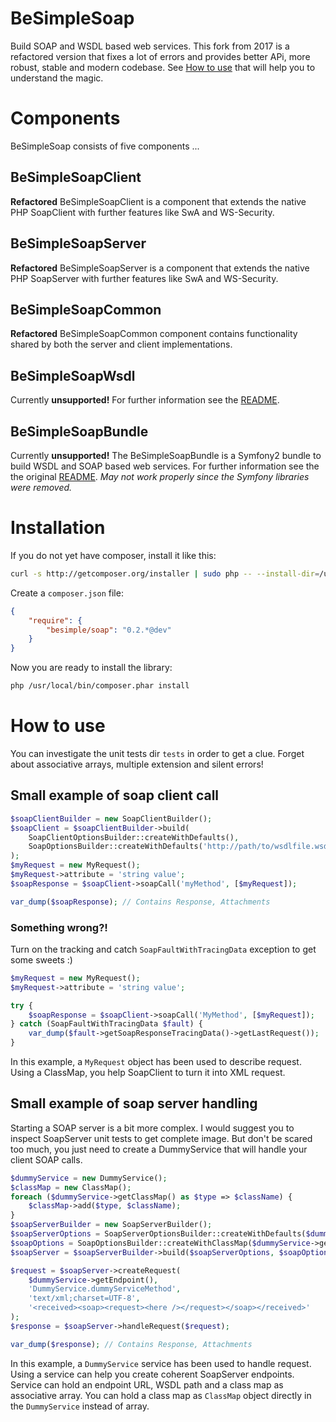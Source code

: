 # BeSimpleSoap

Build SOAP and WSDL based web services.
This fork from 2017 is a refactored version that fixes a lot of errors and provides
better APi, more robust, stable and modern codebase.
See [How to use](#how-to-use) that will help you to understand the magic.

# Components

BeSimpleSoap consists of five components ...

## BeSimpleSoapClient

**Refactored** BeSimpleSoapClient is a component that extends the native PHP SoapClient with further features like SwA and WS-Security.

## BeSimpleSoapServer

**Refactored** BeSimpleSoapServer is a component that extends the native PHP SoapServer with further features like SwA and WS-Security.

## BeSimpleSoapCommon

**Refactored** BeSimpleSoapCommon component contains functionality shared by both the server and client implementations.

## BeSimpleSoapWsdl

Currently **unsupported!** For further information see the [README](https://github.com/BeSimple/BeSimpleSoap/blob/master/src/BeSimple/SoapWsdl/README.md).

## BeSimpleSoapBundle

Currently **unsupported!**
The BeSimpleSoapBundle is a Symfony2 bundle to build WSDL and SOAP based web services.
For further information see the the original [README](https://github.com/BeSimple/BeSimpleSoap/blob/master/src/BeSimple/SoapBundle/README.md).
*May not work properly since the Symfony libraries were removed.* 

# Installation

If you do not yet have composer, install it like this:

```sh
curl -s http://getcomposer.org/installer | sudo php -- --install-dir=/usr/local/bin
```

Create a `composer.json` file:

```json
{
    "require": {
        "besimple/soap": "0.2.*@dev"
    }
}
```

Now you are ready to install the library:

```sh
php /usr/local/bin/composer.phar install
```

# How to use

You can investigate the unit tests dir ``tests`` in order to get a clue.
Forget about associative arrays, multiple extension and silent errors! 

## Small example of soap client call

```php
$soapClientBuilder = new SoapClientBuilder();
$soapClient = $soapClientBuilder->build(
    SoapClientOptionsBuilder::createWithDefaults(),
    SoapOptionsBuilder::createWithDefaults('http://path/to/wsdlfile.wsdl')
);
$myRequest = new MyRequest();
$myRequest->attribute = 'string value';
$soapResponse = $soapClient->soapCall('myMethod', [$myRequest]);

var_dump($soapResponse); // Contains Response, Attachments
```

### Something wrong?!
Turn on the tracking and catch `SoapFaultWithTracingData` exception to get some sweets :) 

```php
$myRequest = new MyRequest();
$myRequest->attribute = 'string value';

try {
    $soapResponse = $soapClient->soapCall('MyMethod', [$myRequest]);
} catch (SoapFaultWithTracingData $fault) {
    var_dump($fault->getSoapResponseTracingData()->getLastRequest());
}
```
In this example, a ``MyRequest`` object has been used to describe request.
Using a ClassMap, you help SoapClient to turn it into XML request.

## Small example of soap server handling

Starting a SOAP server is a bit more complex.
I would suggest you to inspect SoapServer unit tests to get complete image. 
But don't be scared too much, you just need to create a DummyService that will
handle your client SOAP calls.

```php
$dummyService = new DummyService();
$classMap = new ClassMap();
foreach ($dummyService->getClassMap() as $type => $className) {
    $classMap->add($type, $className);
}
$soapServerBuilder = new SoapServerBuilder();
$soapServerOptions = SoapServerOptionsBuilder::createWithDefaults($dummyService);
$soapOptions = SoapOptionsBuilder::createWithClassMap($dummyService->getWsdlPath(), $classMap);
$soapServer = $soapServerBuilder->build($soapServerOptions, $soapOptions);

$request = $soapServer->createRequest(
    $dummyService->getEndpoint(),
    'DummyService.dummyServiceMethod',
    'text/xml;charset=UTF-8',
    '<received><soap><request><here /></request></soap></received>'
);
$response = $soapServer->handleRequest($request);

var_dump($response); // Contains Response, Attachments
```
In this example, a ``DummyService`` service has been used to handle request.
Using a service can help you create coherent SoapServer endpoints.
Service can hold an endpoint URL, WSDL path and a class map as associative array.
You can hold a class map as ``ClassMap`` object directly in the ``DummyService`` instead of array.